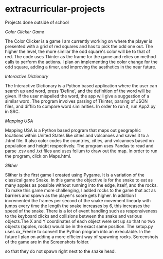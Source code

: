 # extracurricular-projects
Projects done outside of school

_Color Clicker Game_

The Color Clicker is a game I am currently working on where the player is presented with a grid of red squares
and has to pick the odd one out. The higher the level, the more similar the odd square's color will be to that
of red. The code uses Tkinter as the frame for the game and relies on method calls to perform the actions. 
I plan on implementing the color change for the odd square, adding a timer, and improving the aesthetics
in the near future. 

_Interactive Dictionary_

The Interactive Dictionary is a Python based application where the user can search up and word, press 'Define', and
the definition of the word will be given. If the user mispelled the word, the app will give a suggestion of a similar
word. The program involves parsing of Tkinter, parsing of JSON files, and difflib to compare word similarities. In 
order to run it, run App2.py in SRC. 

_Mapping USA_

Mapping USA is a Python based program that maps out geographic locations within United States like cities and volcanoes
and saves it to a .html file. It also color codes the countries, cities, and volcanoes based on population and height 
respectively. The program uses Pandas to read and parse .csv and .txt files and uses folium to draw out the map. 
In order to run the program, click on Maps.html. 

_Slither_

Slither is the first game I created using Pygame. It is a variation of the classical game Snake. In this game the objective
is for the snake to eat as many apples as possible without running into the edge, itself, and the rocks. To make this game 
more challenging, I added rocks to the game that act as barriers and spawn as the player's score gets higher. In addition 
I incremented the frames per second of the snake movement linearly with jumps every time the length the snake increases by 6, 
this increases the speed of the snake. There is a lot of event handling such as responsiveness to the keyboard clicks and
collisions between the snake and various objects.The X and Y coordinates of each object were set up so that no two objects 
(apples, rocks) would be in the exact same position. The setup.py uses cx_Freeze to convert the Python program into an executable.
In the future I plan on adding a more efficient way of spawning rocks. Screenshots of the game are in the Screenshots folder. 

so that they do not spawn right next to the snake head. 